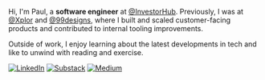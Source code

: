 
Hi, I'm Paul, a **software engineer** at [@InvestorHub](https://github.com/FreshXYZ). Previously, I was at [@Xplor](https://github.com/xplor) and [@99designs](https://github.com/99designs), where I built and scaled customer-facing products and contributed to internal tooling improvements.

Outside of work, I enjoy learning about the latest developments in tech and like to unwind with reading and exercise. 

[<img alt="LinkedIn" src="https://img.shields.io/badge/LinkedIn-%230E76A8.svg?&style=for-the-badge&logo=LinkedIn&logoColor=white" />](https://linkedin.com/in/plle)
[<img alt="Substack" src="https://img.shields.io/badge/Substack-FF6719.svg?&style=for-the-badge&logo=Substack&logoColor=white" />](https://newsletter.uncracked.dev)
[<img alt="Medium" src="https://img.shields.io/badge/Medium-%23000000.svg?&style=for-the-badge&logo=Medium&logoColor=white" />](https://medium.com/@paulzer01)

<!--- [<img alt="X" src="https://img.shields.io/badge/Twitter-1DA1F2?style=for-the-badge&logo=twitter&logoColor=white" />](https://x.com/ispaulle) -->
